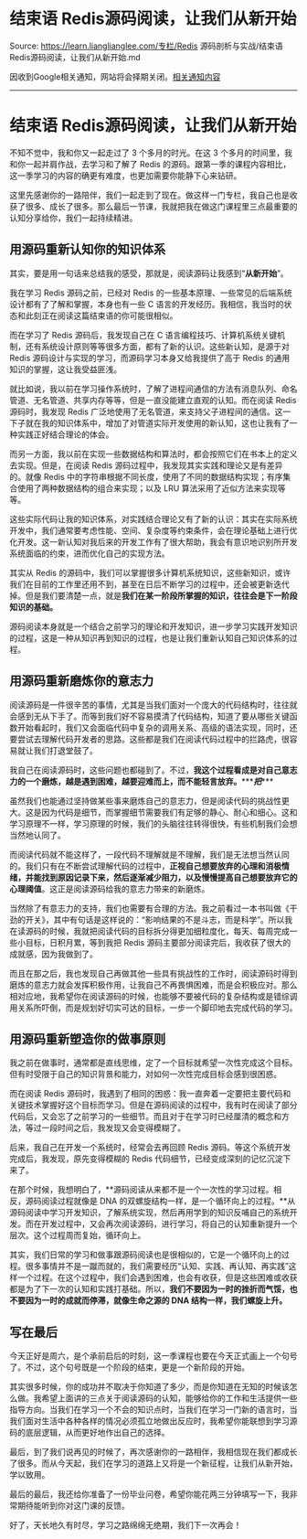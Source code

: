 # 结束语  Redis源码阅读，让我们从新开始 

Source: https://learn.lianglianglee.com/专栏/Redis 源码剖析与实战/结束语  Redis源码阅读，让我们从新开始.md

因收到Google相关通知，网站将会择期关闭。[相关通知内容](https://lumendatabase.org/notices/44265620)

---

# 结束语 Redis源码阅读，让我们从新开始

不知不觉中，我和你又一起走过了 3 个多月的时光。在这 3 个多月的时间里，我和你一起并肩作战，去学习和了解了 Redis 的源码。跟第一季的课程内容相比，这一季学习的内容的确更有难度，也更加需要你能静下心来钻研。

这里先感谢你的一路陪伴，我们一起走到了现在。做这样一门专栏，我自己也是收获了很多、成长了很多。那么最后一节课，我就把我在做这门课程里三点最重要的认知分享给你，我们一起持续精进。

## 用源码重新认知你的知识体系

其实，要是用一句话来总结我的感受，那就是，阅读源码让我感到“**从新开始**”。

我在学习 Redis 源码之前，已经对 Redis 的一些基本原理、一些常见的后端系统设计都有了了解和掌握，本身也有一些 C 语言的开发经历。我相信，我当时的状态和此刻正在阅读这篇结束语的你可能很相似。

而在学习了 Redis 源码后，我发现自己在 C 语言编程技巧、计算机系统关键机制，还有系统设计原则等等很多方面，都有了新的认识。这些新认知，是源于对 Redis 源码设计与实现的学习，而源码学习本身又给我提供了高于 Redis 的通用知识的掌握，这让我受益匪浅。

就比如说，我以前在学习操作系统时，了解了进程间通信的方法有消息队列、命名管道、无名管道、共享内存等等，但是一直没能建立直观的认知。而在阅读 Redis 源码时，我发现 Redis 广泛地使用了无名管道，来支持父子进程间的通信。这一下子就在我的知识体系中，增加了对管道实际开发使用的新认知，这也让我有了一种实践正好结合理论的体会。

而另一方面，我以前在实现一些数据结构和算法时，都会按照它们在书本上的定义去实现。但是，在阅读 Redis 源码过程中，我发现其实实践和理论又是有差异的。就像 Redis 中的字符串根据不同长度，使用了不同的数据结构实现；有序集合使用了两种数据结构的组合来实现；以及 LRU 算法采用了近似方法来实现等等。

这些实际代码让我的知识体系，对实践结合理论又有了新的认识：其实在实际系统开发中，我们通常要考虑性能、空间、复杂度等约束条件，会在理论基础上进行优化开发。这一新认知对我后来的开发工作有了很大帮助，我会有意识地识别所开发系统面临的约束，进而优化自己的实现方法。

其实从 Redis 的源码中，我们可以掌握很多计算机系统知识，这些新知识，或许我们在目前的工作里还用不到，甚至在日后不断学习的过程中，还会被更新迭代掉。但是我们要清楚一点，就是**我们在某一阶段所掌握的知识，往往会是下一阶段知识的基础。**

源码阅读本身就是一个结合之前学习的理论和开发知识，进一步学习实践开发知识的过程，这是一种从知识再到知识的过程，也是让我们重新认知自己知识体系的过程。

## 用源码重新磨炼你的意志力

阅读源码是一件很辛苦的事情，尤其是当我们面对一个庞大的代码结构时，往往就会感到无从下手了。而等到我们好不容易摸清了代码结构，知道了要从哪些关键函数开始看起时，我们又会面临代码中复杂的调用关系、高级的语法实现，同时，还要尝试去理解代码开发者的思路。这些都是我们在阅读代码过程中的拦路虎，很容易就让我们打退堂鼓了。

我自己在阅读源码时，这些问题也都碰到了。不过，**我这个过程看成是对自己意志力的一个磨炼，越是遇到困难，越要迎难而上，而不能轻言放弃。**\*\*\****把***\*\*\*

虽然我们也能通过坚持做某些事来磨炼自己的意志力，但是阅读代码的挑战性更大。这是因为代码是细节，而掌握细节需要我们有足够的静心、耐心和细心。这和学习原理不一样，学习原理的时候，我们的头脑往往转得很快，有些机制我们会想当然地认同了。

而阅读代码就不能这样了，一段代码不理解就是不理解，我们是无法想当然认同的。我们只有在不断尝试理解代码的过程中，**正视自己想要放弃的心理和消极情绪，并能找到原因记录下来，然后逐渐减少阻力，以及慢慢提高自己想要放弃它的心理阈值**。这正是阅读源码给我的意志力带来的新磨炼。

当然除了有意志力的支持，我们也需要有合理的方法。我之前看过一本书叫做《干劲的开关》，其中有句话是这样说的：“影响结果的不是斗志，而是科学”。所以我在读源码的时候，我就把阅读代码的目标拆分得更加细粒度化，每天、每周完成一些小目标，日积月累，等到我把 Redis 源码主要部分阅读完后，我收获了很大的成就感，因为我做到了。

而且在那之后，我也发现自己再做其他一些具有挑战性的工作时，阅读源码时得到磨炼的意志力就会发挥积极作用，让我自己不再畏惧困难，而是会积极应对。那么相对应地，我希望你在阅读源码的时候，也能够不要被代码的复杂结构或是错综调用关系所吓倒，而是规划好切实可达的目标，一步一个脚印地去完成代码的学习。

## 用源码重新塑造你的做事原则

我之前在做事时，通常都是直线思维，定了一个目标就希望一次性完成这个目标。但有时受限于自己的知识背景和能力，对如何一次性完成目标会感到很困惑。

而在阅读 Redis 源码时，我遇到了相同的困惑：我一直奔着一定要把主要代码和关键技术掌握好这个目标而学习。但是在源码阅读的过程中，我有时在阅读了部分代码后，又会忘了之前学习的一些细节。而且对于在学习时已经厘清的概念和方法，等过一段时间之后，我发现又会变得模糊了。

后来，我自己在开发一个系统时，经常会去再回顾 Redis 源码。等这个系统开发完成后，我发现，原先变得模糊的 Redis 代码细节，已经变成深刻的记忆沉淀下来了。

在那个时候，我想明白了，**源码阅读从来都不是一个一次性的学习过程。相反，源码阅读过程就像是 DNA 的双螺旋结构一样，是一个循环向上的过程。**从源码阅读中学习开发知识，了解系统实现，然后再用学到的知识反哺自己的系统开发。而在开发过程中，又会再次阅读源码，进行学习，将自己的认知重新提升一个层次。这个过程周而复始，循环向上。

其实，我们日常的学习和做事跟源码阅读也是很相似的，它是一个循环向上的过程。很多事情并不是一蹴而就的，我们需要经历“认知、实践、再认知、再实践”这样一个过程。在这个过程中，我们会遇到困难，也会有收获，但是这些困难或收获都是为了下一次的认知和实践打基础。所以，**我们不要因为一时的挫折而气馁，也不要因为一时的成就而停滞，就像生命之源的 DNA 结构一样，我们螺旋上升。**

## **写在最后**

今天正好是周六，是个承前启后的时刻，这一季课程也要在今天正式画上一个句号了。不过，这个句号既是一个阶段的结束，更是一个新阶段的开始。

其实很多时候，你的成功并不取决于你知道了多少，而是你知道在无知的时候该怎么做。我希望上面讲的三点关于阅读源码的认知，能够给你的工作和生活提供一些指导方向。当我们在学习一个不会的知识点时，当我们在学习一门新的语言时，当我们面对生活中各种各样的情况必须孤立地做出反应时，我希望你能联想到学习源码的底层逻辑，从而更好地作出自己的选择。

最后，到了我们说再见的时候了，再次感谢你的一路相伴，我相信现在我们都成长了很多。而从今天起，我们在学习的道路上又将是一个新征程，让我们从新开始，学以致用。

最后的最后，我还给你准备了一份毕业问卷，希望你能花两三分钟填写一下，我非常期待能听到你对这门课的反馈。

好了，天长地久有时尽，学习之路绵绵无绝期，我们下一次再会！
